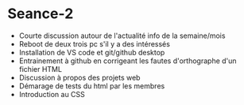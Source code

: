 # Seance-2

- Courte discussion autour de l'actualité info de la semaine/mois
- Reboot de deux trois pc s'il y a des intéressés
- Installation de VS code et git/github desktop
- Entrainement à github en corrigeant les fautes d'orthographe d'un fichier HTML
- Discussion à propos des projets web
- Démarage de tests du html par les membres
- Introduction au CSS
